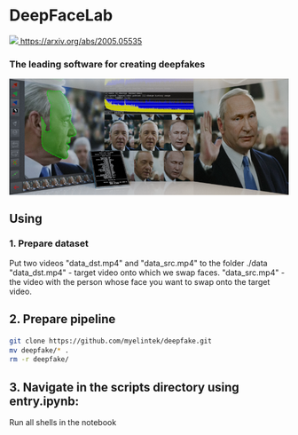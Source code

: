 # DeepFaceLab  

<a href="https://arxiv.org/abs/2005.05535">

<img src="https://static.arxiv.org/static/browse/0.3.0/images/icons/favicon.ico" width=14></img>
https://arxiv.org/abs/2005.05535</a>

### The leading software for creating deepfakes

<img src="doc/DFL_welcome.png" align="center">

## Using

### 1. Prepare dataset
Put two videos "data_dst.mp4" and "data_src.mp4" to the folder ./data
"data_dst.mp4" -  target video onto which we swap faces.
"data_src.mp4" - the video with the person whose face you want to swap onto the target video.

## 2. Prepare pipeline
```bash
git clone https://github.com/myelintek/deepfake.git
mv deepfake/* .
rm -r deepfake/
```

## 3. Navigate in the scripts directory using entry.ipynb:
Run all shells in the notebook
